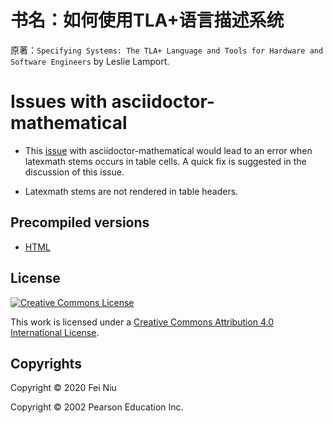 # 书名：如何使用TLA+语言描述系统

原著：``Specifying Systems: The TLA+ Language and Tools for Hardware and Software Engineers`` by Leslie Lamport.

# Issues with asciidoctor-mathematical

- This [issue](https://github.com/asciidoctor/asciidoctor-mathematical/issues/52) with asciidoctor-mathematical would lead to an error when latexmath stems occurs in table cells. A quick fix is suggested in the discussion of this issue.

- Latexmath stems are not rendered in table headers.

## Precompiled versions

- [HTML](https://felnil.com/books/specifying-systems-cn/)

## License

<a rel="license" href="http://creativecommons.org/licenses/by/4.0/"><img alt="Creative Commons License" style="border-width:0" src="https://i.creativecommons.org/l/by/4.0/88x31.png" /></a>

This work is licensed under a <a rel="license" href="http://creativecommons.org/licenses/by/4.0/">Creative Commons Attribution 4.0 International License</a>.

## Copyrights

Copyright © 2020 Fei Niu

Copyright © 2002 Pearson Education Inc.	
